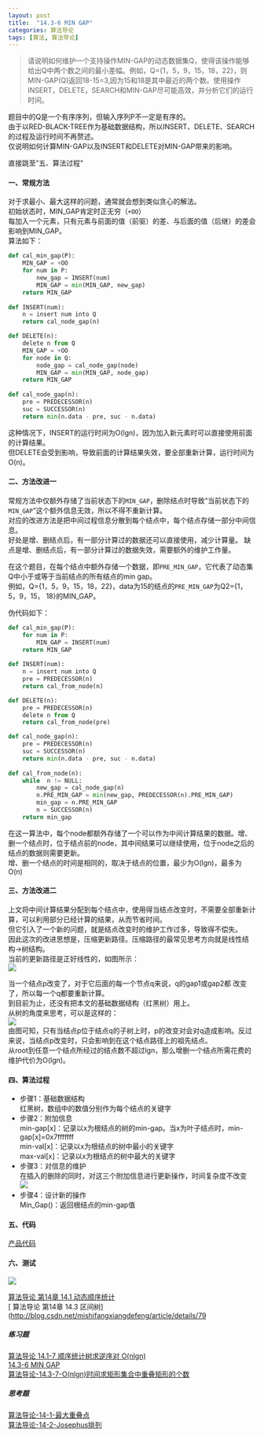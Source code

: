 ```yaml
---
layout: post 
title:  "14.3-6 MIN GAP"
categories: 算法导论
tags: [算法, 算法导论]
---
```


> 请说明如何维护一个支持操作MIN-GAP的动态数据集Q，使得该操作能够给出Q中两个数之间的最小差幅。例如，Q={1，5，9，15，18，22}，则MIN-GAP(Q)返回18-15=3,因为15和18是其中最近的两个数。使用操作INSERT，DELETE，SEARCH和MIN-GAP尽可能高效，并分析它们的运行时间。

<!-- more -->

题目中的Q是一个有序序列，但输入序列P不一定是有序的。  
由于以RED-BLACK-TREE作为基础数据结构，所以INSERT、DELETE、SEARCH的过程及运行时间不再赘述。  
仅说明如何计算MIN-GAP以及INSERT和DELETE对MIN-GAP带来的影响。  

直接跳至“五、算法过程”

#### 一、常规方法

对于求最小、最大这样的问题，通常就会想到类似贪心的解法。  
初始状态时，MIN_GAP肯定时正无穷（`+OO`）  
每加入一个元素，只有元素与前面的值（前驱）的差、与后面的值（后继）的差会影响到MIN_GAP。  
算法如下：

```python
def cal_min_gap(P):
    MIN_GAP = +OO
    for num in P:
        new_gap = INSERT(num)
        MIN_GAP = min(MIN_GAP, new_gap)
    return MIN_GAP
    
def INSERT(num):
    n = insert num into Q
    return cal_node_gap(n)

def DELETE(n):
    delete n from Q
    MIN_GAP = +OO
    for node in Q:
        node_gap = cal_node_gap(node)
        MIN_GAP = min(MIN_GAP, node_gap)
    return MIN_GAP
        
def cal_node_gap(n):
    pre = PREDECESSOR(n)
    suc = SUCCESSOR(n)
    return min(n.data - pre, suc - n.data)
```

这种情况下，INSERT的运行时间为O(lgn)，因为加入新元素时可以直接使用前面的计算结果。  
但DELETE会受到影响，导致前面的计算结果失效，要全部重新计算，运行时间为O(n)。  

#### 二、方法改进一

常规方法中仅额外存储了当前状态下的`MIN_GAP`，删除结点时导致“当前状态下的`MIN_GAP`”这个额外信息无效，所以不得不重新计算。  
对应的改进方法是把中间过程信息分散到每个结点中，每个结点存储一部分中间信息。  
好处是增、删结点后，有一部分计算过的数据还可以直接使用，减少计算量。
缺点是增、删结点后，有一部分计算过的数据失效，需要额外的维护工作量。
  
在这个题目，在每个结点中额外存储一个数据，即`PRE_MIN_GAP`，它代表了动态集Q中小于或等于当前结点的所有结点的min gap。  
例如，Q={1，5，9，15，18，22}，data为15的结点的`PRE_MIN_GAP`为Q2={1，5，9，15， 18}的MIN_GAP。  
  
伪代码如下：  

```python
def cal_min_gap(P):
    for num in P:
        MIN_GAP = INSERT(num)
    return MIN_GAP
    
def INSERT(num):
    n = insert num into Q
    pre = PREDECESSOR(n)
    return cal_from_node(n)

def DELETE(n):
    pre = PREDECESSOR(n)
    delete n from Q
    return cal_from_node(pre)

def cal_node_gap(n):
    pre = PREDECESSOR(n)
    suc = SUCCESSOR(n)
    return min(n.data - pre, suc - n.data)
    
def cal_from_node(n):
    while  n != NULL:
        new_gap = cal_node_gap(n)
        n.PRE_MIN_GAP = min(new_gap, PREDECESSOR(n).PRE_MIN_GAP)
        min_gap = n.PRE_MIN_GAP
        n = SUCCESSOR(n)
    return min_gap
```

在这一算法中，每个node都额外存储了一个可以作为中间计算结果的数据。增、删一个结点时，位于结点前的node，其中间结果可以继续使用，位于node之后的结点的数据则需要更新。  
增、删一个结点的时间是相同的，取决于结点的位置，最少为O(lgn)，最多为O(n)  

#### 三、方法改进二

上文将中间计算结果分配到每个结点中，使用得当结点改变时，不需要全部重新计算，可以利用部分已经计算的结果，从而节省时间。  
但它引入了一个新的问题，就是结点改变时的维护工作过多，导致得不偿失。  
因此这次的改进思想是，压缩更新路径。压缩路径的最常见思考方向就是线性结构->树结构。    
当前的更新路径是正好线性的，如图所示：  
![](/image/min_gap_linear.jpg)  

当一个结点p改变了，对于它后面的每一个节点q来说，q的gap1或gap2都 改变了，所以每一个q都要重新计算。  
到目前为止，还没有把本文的基础数据结构（红黑树）用上。  
从树的角度来思考，可以是这样的：  
![](/image/min_gap_tree.jpg)  
由图可知，只有当结点p位于结点q的子树上时，p的改变对会对q造成影响。反过来说，当结点p改变时，只会影响到在这个结点路径上的祖先结点。  
从root到任意一个结点所经过的结点数不超过lgn，那么增删一个结点所需花费的维护代价为O(lgn)。  

#### 四、算法过程

 - 步骤1：基础数据结构  
红黑树，数组中的数值分别作为每个结点的关键字  
 - 步骤2：附加信息  
min-gap[x]：记录以x为根结点的树的min-gap。当x为叶子结点时，min-gap[x]=0x7fffffff  
min-val[x]：记录以x为根结点的树中最小的关键字  
max-val[x]：记录以x为根结点的树中最大的关键字  
 - 步骤3：对信息的维护  
在插入的删除的同时，对这三个附加信息进行更新操作，时间复杂度不改变  
![](http://my.csdn.net/uploads/201208/25/1345900030_6944.gif)  
 - 步骤4：设计新的操作  
Min_Gap()：返回根结点的min-gap值  
 
#### 五、代码

[产品代码](https://github.com/windmissing/exerciseForAlgorithmSecond/blob/master/src/chapter14/exercise14_3_6.cpp)  

#### 六、测试

![](http://img.my.csdn.net/uploads/201301/01/1357020799_9161.jpg)  



[算法导论 第14章 14.1 动态顺序统计](http://blog.csdn.net/mishifangxiangdefeng/article/details/7742002)  
[ 算法导论 第14章 14.3 区间树](http://blog.csdn.net/mishifangxiangdefeng/article/details/79

##### 练习题

[算法导论 14.1-7 顺序统计树求逆序对 O(nlgn)](http://blog.csdn.net/mishifangxiangdefeng/article/details/7730702)  
[14.3-6 MIN GAP](http://windmissing.github.io/%E7%AE%97%E6%B3%95%E5%AF%BC%E8%AE%BA/2016-09/14.3-6-MIN-GAP.html)  
[ 算法导论-14.3-7-O(nlgn)时间求矩形集合中重叠矩形的个数](http://blog.csdn.net/mishifangxiangdefeng/article/details/7909307)  

##### 思考题

[ 算法导论-14-1-最大重叠点](http://blog.csdn.net/mishifangxiangdefeng/article/details/7910037)  
[算法导论-14-2-Josephus排列](http://blog.csdn.net/mishifangxiangdefeng/article/details/7913632)  
